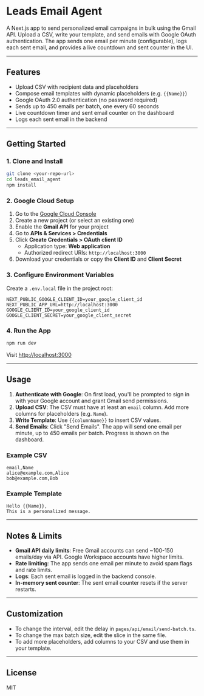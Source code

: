 # Leads Email Agent

A Next.js app to send personalized email campaigns in bulk using the Gmail API. Upload a CSV, write your template, and send emails with Google OAuth authentication. The app sends one email per minute (configurable), logs each sent email, and provides a live countdown and sent counter in the UI.

---

## Features
- Upload CSV with recipient data and placeholders
- Compose email templates with dynamic placeholders (e.g. `{{Name}}`)
- Google OAuth 2.0 authentication (no password required)
- Sends up to 450 emails per batch, one every 60 seconds
- Live countdown timer and sent email counter on the dashboard
- Logs each sent email in the backend

---

## Getting Started

### 1. Clone and Install
```bash
git clone <your-repo-url>
cd leads_email_agent
npm install
```

### 2. Google Cloud Setup
1. Go to the [Google Cloud Console](https://console.cloud.google.com/apis/credentials)
2. Create a new project (or select an existing one)
3. Enable the **Gmail API** for your project
4. Go to **APIs & Services > Credentials**
5. Click **Create Credentials > OAuth client ID**
   - Application type: **Web application**
   - Authorized redirect URIs: `http://localhost:3000`
6. Download your credentials or copy the **Client ID** and **Client Secret**

### 3. Configure Environment Variables
Create a `.env.local` file in the project root:
```env
NEXT_PUBLIC_GOOGLE_CLIENT_ID=your_google_client_id
NEXT_PUBLIC_APP_URL=http://localhost:3000
GOOGLE_CLIENT_ID=your_google_client_id
GOOGLE_CLIENT_SECRET=your_google_client_secret
```

### 4. Run the App
```bash
npm run dev
```
Visit [http://localhost:3000](http://localhost:3000)

---

## Usage
1. **Authenticate with Google**: On first load, you'll be prompted to sign in with your Google account and grant Gmail send permissions.
2. **Upload CSV**: The CSV must have at least an `email` column. Add more columns for placeholders (e.g. `Name`).
3. **Write Template**: Use `{{columnName}}` to insert CSV values.
4. **Send Emails**: Click "Send Emails". The app will send one email per minute, up to 450 emails per batch. Progress is shown on the dashboard.

### Example CSV
```csv
email,Name
alice@example.com,Alice
bob@example.com,Bob
```

### Example Template
```
Hello {{Name}},
This is a personalized message.
```

---

## Notes & Limits
- **Gmail API daily limits**: Free Gmail accounts can send ~100-150 emails/day via API. Google Workspace accounts have higher limits.
- **Rate limiting**: The app sends one email per minute to avoid spam flags and rate limits.
- **Logs**: Each sent email is logged in the backend console.
- **In-memory sent counter**: The sent email counter resets if the server restarts.

---

## Customization
- To change the interval, edit the delay in `pages/api/email/send-batch.ts`.
- To change the max batch size, edit the slice in the same file.
- To add more placeholders, add columns to your CSV and use them in your template.

---

## License
MIT
